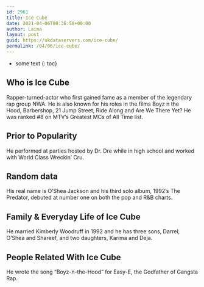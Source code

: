 ```yaml
---
id: 2961
title: Ice Cube
date: 2021-04-06T00:36:58+00:00
author: Laima
layout: post
guid: https://ukdataservers.com/ice-cube/
permalink: /04/06/ice-cube/
---
```


* some text
{: toc}


## Who is Ice Cube
                  
                  
                  
Rapper-turned-actor who first gained fame as a member of the legendary rap group NWA. He is also known for his roles in the films Boyz n the Hood, Barbershop, 21 Jump Street, Ride Along and Are We There Yet? He was ranked #8 on MTV&#8217;s Greatest MCs of All Time list.
                  
              
            
              
            
                
                
                
## Prior to Popularity
                  
                  
                  
He performed at parties hosted by Dr. Dre while in high school and worked with World Class Wreckin&#8217; Cru.
                  
              
            
              
            
                
                
                
## Random data
                  
                  
                  
His real name is O&#8217;Shea Jackson and his third solo album, 1992&#8217;s The Predator, debuted at number one on both the pop and R&B charts.
                  
              
            
              
            
                
                
                
## Family & Everyday Life of Ice Cube
                  
                  
                  
He married Kimberly Woodruff in 1992 and he has three sons, Darrel, O&#8217;Shea and Shareef, and two daughters, Karima and Deja. 
                  
              
            
              
            
                
                
                
## People Related With Ice Cube
                  
                  
                  
He wrote the song &#8220;Boyz-n-the-Hood&#8221; for Easy-E, the Godfather of Gangsta Rap.
                  
              
            
              
            
                
              
            
              
              
            
            
              
            
          
          
          